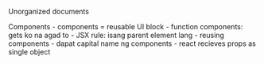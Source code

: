 Unorganized documents

Components
    - components = reusable UI block
    - function components: gets ko na agad to
    - JSX rule: isang parent element lang
    - reusing components
    - dapat capital name ng components
    - react recieves props as single object